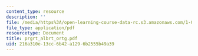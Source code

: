 ```yaml
---
content_type: resource
description: ''
file: /media/https%3A/open-learning-course-data-rc.s3.amazonaws.com/1-054-mechanics-and-design-of-concrete-structures-spring-2004/216a310e13cc6b42a1296b2555b49a39_prgrt_albrt_ortg.pdf
file_type: application/pdf
resourcetype: Document
title: prgrt_albrt_ortg.pdf
uid: 216a310e-13cc-6b42-a129-6b2555b49a39
---
```

